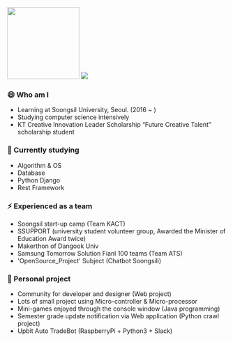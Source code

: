 <img float='left' src="https://github-readme-stats.vercel.app/api?username=KyoungnamMin&count_private=true&show_icons=true&theme=radical" height="165">
<img float='left' src="http://mazassumnida.wtf/api/v2/generate_badge?boj=alsrudska">









### 😄 Who am I
- Learning at Soongsil University, Seoul. (2016 ~ )
- Studying computer science intensively
- KT Creative Innovation Leader Scholarship “Future Creative Talent” scholarship student 

### 🌱 Currently studying
- Algorithm & OS
- Database
- Python Django
- Rest Framework

### ⚡ Experienced as a team
- Soongsil start-up camp (Team KACT)
- SSUPPORT (university student volunteer group, Awarded the Minister of Education Award twice)
- Makerthon of Dangook Univ
- Samsung Tomorrow Solution Fianl 100 teams (Team ATS)
- 'OpenSource_Project' Subject (Chatbot Soongsili)
 
### 👯 Personal project
- Community for developer and designer (Web project)
- Lots of small project using Micro-controller & Micro-processor
- Mini-games enjoyed through the console window (Java programming)
- Semester grade update notification via Web application (Python crawl project)
- Upbit Auto TradeBot (RaspberryPi + Python3 + Slack)





<!-- 👯 📫 How to reach me: ... -->
<!-- 😄 Pronouns: ... -->
<!-- ⚡ Fun fact: ... -->
<!-- 💬 Ask me about ... -->
